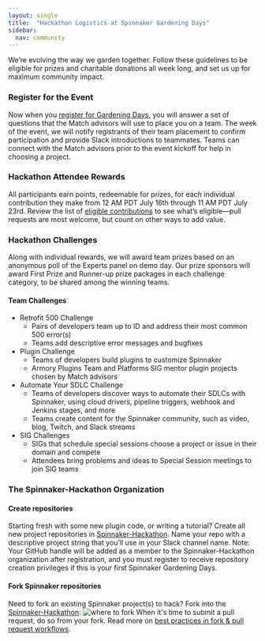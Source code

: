 ```yaml
---
layout: single
title:  "Hackathon Logistics at Spinnaker Gardening Days"
sidebar:
  nav: community
---
```

We’re evolving the way we garden together. Follow these guidelines to be eligible for prizes and charitable donations all week long, and set us up for maximum community impact.

### Register for the Event
Now when you [register for Gardening Days](https://go.armory.io/gardening), you will answer a set of questions that the Match advisors will use to place you on a team. The week of the event, we will notify registrants of their team placement to confirm participation and provide Slack introductions to teammates. Teams can connect with the Match advisors prior to the event kickoff for help in choosing a project.

### Hackathon Attendee Rewards

All participants earn points, redeemable for prizes, for each individual contribution they make from 12 AM PDT July 16th through 11 AM PDT July 23rd. Review the list of [eligible contributions](what-to-hack.md) to see what’s eligible&mdash;pull requests are most welcome, but count on other ways to add value.

### Hackathon Challenges
Along with individual rewards, we will award team prizes based on an anonymous poll of the Experts panel on demo day. Our prize sponsors will award First Prize and Runner-up prize packages in each challenge category, to be shared among the winning teams.

#### Team Challenges
- Retrofit 500 Challenge
  - Pairs of developers team up to ID and address their most common 500 error(s)
  - Teams add descriptive error messages and bugfixes
- Plugin Challenge
  - Teams of developers build plugins to customize Spinnaker
  - Armory Plugins Team and Platforms SIG mentor plugin projects chosen by Match advisors
- Automate Your SDLC Challenge
  - Teams of developers discover ways to automate their SDLCs with Spinnaker, using cloud drivers, pipeline triggers, webhook and Jenkins stages, and more
  - Teams create content for the Spinnaker community, such as video, blog, Twitch, and Slack streams
- SIG Challenges
  - SIGs that schedule special sessions choose a project or issue in their domain and compete   
  - Attendees bring problems and ideas to Special Session meetings to join SIG teams

### The Spinnaker-Hackathon Organization

#### Create repositories
Starting fresh with some new plugin code, or writing a tutorial? Create all new project repositories in [Spinnaker-Hackathon](https://github.com/spinnaker-hackathon). Name your repo with a descriptive project string that you’ll use in your Slack channel name. Note: Your GitHub handle will be added as a member to the Spinnaker-Hackathon organization after registration, and you must register to receive repository creation privileges if this is your first Spinnaker Gardening Days.

#### Fork Spinnaker repositories
Need to fork an existing Spinnaker project(s) to hack? Fork into the [Spinnaker-Hackathon](https://github.com/spinnaker-hackathon):
![where to fork](/org-fork.png)
When it's time to submit a pull request, do so from your fork. Read more on [best practices in fork & pull request workflows](https://gist.github.com/Chaser324/ce0505fbed06b947d962).
